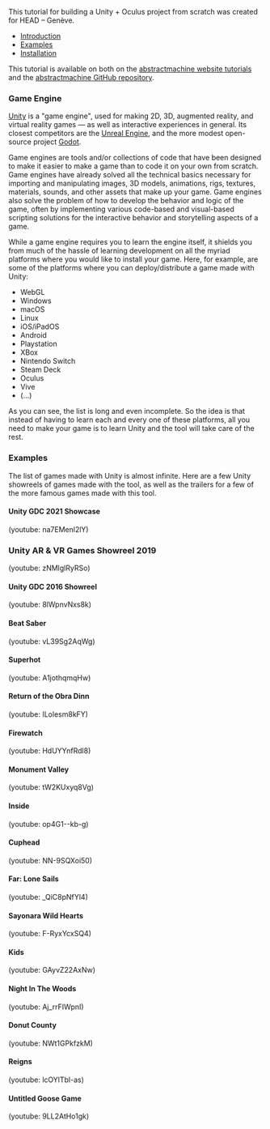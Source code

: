 This tutorial for building a Unity + Oculus project from scratch was created for HEAD – Genève.

- [Introduction](#Game-Engine)
- [Examples](#Exemples)
- [Installation](00_installation)

This tutorial is available on both on the [abstractmachine website tutorials](https://abstractmachine.net/tutorials) and the [abstractmachine GitHub repository](https://github.com/abstractmachine/head-media-design-oculus).

### Game Engine

[Unity](https://unity.com/) is a "game engine", used for making 2D, 3D, augmented reality, and virtual reality games — as well as interactive experiences in general. Its closest competitors are the [Unreal Engine](https://www.unrealengine.com/en-US/), and the more modest open-source project [Godot](https://godotengine.org).

Game engines are tools and/or collections of code that have been designed to make it easier to make a game than to code it on your own from scratch. Game engines have already solved all the technical basics necessary for importing and manipulating images, 3D models, animations, rigs, textures, materials, sounds, and other assets that make up your game. Game engines also solve the problem of how to develop the behavior and logic of the game, often by implementing various code-based and visual-based scripting solutions for the interactive behavior and storytelling aspects of a game.

While a game engine requires you to learn the engine itself, it shields you from much of the hassle of learning development on all the myriad platforms where you would like to install your game. Here, for example, are some of the platforms where you can deploy/distribute a game made with Unity:

- WebGL
- Windows
- macOS
- Linux
- iOS/iPadOS
- Android
- Playstation
- XBox
- Nintendo Switch
- Steam Deck
- Oculus
- Vive
- (...)

As you can see, the list is long and even incomplete. So the idea is that instead of having to learn each and every one of these platforms, all you need to make your game is to learn Unity and the tool will take care of the rest.

### Examples

The list of games made with Unity is almost infinite. Here are a few Unity showreels of games made with the tool, as well as the trailers for a few of the more famous games made with this tool.

#### Unity GDC 2021 Showcase
(youtube: na7EMenl2lY)

### Unity AR & VR Games Showreel 2019
(youtube: zNMlglRyRSo)

#### Unity GDC 2016 Showreel
(youtube: 8lWpnvNxs8k)

#### Beat Saber
(youtube: vL39Sg2AqWg)

#### Superhot
(youtube: A1jothqmqHw)

#### Return of the Obra Dinn
(youtube: ILolesm8kFY)

#### Firewatch
(youtube: HdUYYnfRdl8)

#### Monument Valley
(youtube: tW2KUxyq8Vg)

#### Inside
(youtube: op4G1--kb-g)

#### Cuphead
(youtube: NN-9SQXoi50)

#### Far: Lone Sails
(youtube: _QiC8pNfYl4)

#### Sayonara Wild Hearts
(youtube: F-RyxYcxSQ4)

#### Kids
(youtube: GAyvZ22AxNw)

#### Night In The Woods
(youtube: Aj_rrFIWpnI)

#### Donut County
(youtube: NWt1GPkfzkM)

#### Reigns
(youtube: lcOYlTbl-as)

#### Untitled Goose Game
(youtube: 9LL2AtHo1gk)
